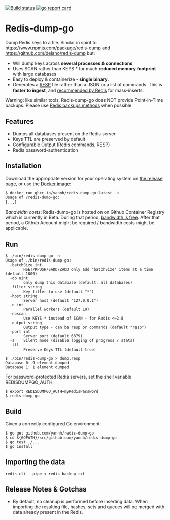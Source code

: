 [![Build status](https://github.com/yannh/redis-dump-go/workflows/build/badge.svg?branch=master)](https://github.com/yannh/redis-dump-go/actions?query=branch%3Amaster)  [![go report card](https://goreportcard.com/badge/github.com/yannh/redis-dump-go)](https://goreportcard.com/report/github.com/yannh/redis-dump-go)

# Redis-dump-go

Dump Redis keys to a file. Similar in spirit to https://www.npmjs.com/package/redis-dump and https://github.com/delano/redis-dump but:

* Will dump keys across **several processes & connections**
* Uses SCAN rather than KEYS * for much **reduced memory footprint** with large databases
* Easy to deploy & containerize - **single binary**.
* Generates a [RESP](https://redis.io/topics/protocol) file rather than a JSON or a list of commands. This is **faster to ingest**, and [recommended by Redis](https://redis.io/topics/mass-insert) for mass-inserts.

Warning: like similar tools, Redis-dump-go does NOT provide Point-in-Time backups. Please use [Redis backups methods](https://redis.io/topics/persistence) when possible.

## Features

* Dumps all databases present on the Redis server
* Keys TTL are preserved by default
* Configurable Output (Redis commands, RESP)
* Redis password-authentication

## Installation

Download the appropriate version for your operating system on [ŧhe release page](https://github.com/yannh/redis-dump-go/releases),
or use the [Docker image](https://github.com/users/yannh/packages/container/package/redis-dump-go):

```bash
$ docker run ghcr.io/yannh/redis-dump-go:latest -h
Usage of /redis-dump-go:
[...]
```
_Bandwidth costs_: Redis-dump-go is hosted on on Github Container Registry which is currently in Beta. During that period,
[bandwidth is free](https://docs.github.com/en/packages/guides/about-github-container-registry). After that period,
a Github Account might be required / bandwidth costs might be applicable.

## Run

```
$ ./bin/redis-dump-go -h
Usage of ./bin/redis-dump-go:
  -batchSize int
        HSET/RPUSH/SADD/ZADD only add 'batchSize' items at a time (default 1000)
  -db uint
        only dump this database (default: all databases)
  -filter string
        Key filter to use (default "*")
  -host string
        Server host (default "127.0.0.1")
  -n int
        Parallel workers (default 10)
  -noscan
        Use KEYS * instead of SCAN - for Redis <=2.8
  -output string
        Output type - can be resp or commands (default "resp")
  -port int
        Server port (default 6379)
  -s    Silent mode (disable logging of progress / stats)
  -ttl
        Preserve Keys TTL (default true)

$ ./bin/redis-dump-go > dump.resp
Database 0: 9 element dumped
Database 1: 1 element dumped
```

For password-protected Redis servers, set the shell variable REDISDUMPGO\_AUTH:

```
$ export REDISDUMPGO_AUTH=myRedisPassword
$ redis-dump-go
```

## Build

Given a correctly configured Go environment:

```
$ go get github.com/yannh/redis-dump-go
$ cd ${GOPATH}/src/github.com/yannh/redis-dump-go
$ go test ./...
$ go install
```

## Importing the data

```
redis-cli --pipe < redis-backup.txt
```

## Release Notes & Gotchas

 * By default, no cleanup is performed before inserting data. When importing the resulting file, hashes, sets and queues will be merged with data already present in the Redis.

